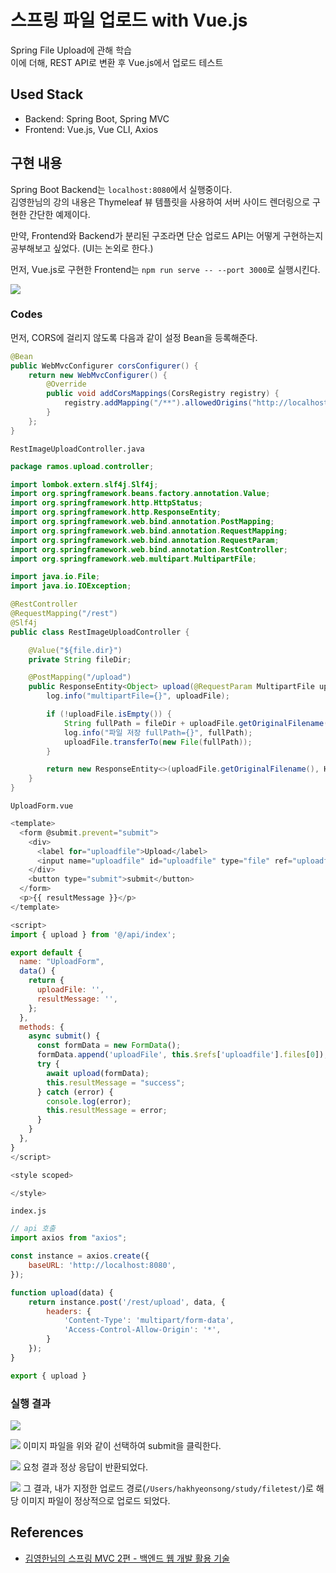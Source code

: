 # 스프링 파일 업로드 with Vue.js
Spring File Upload에 관해 학습  
이에 더해, REST API로 변환 후 Vue.js에서 업로드 테스트

## Used Stack
- Backend: Spring Boot, Spring MVC
- Frontend: Vue.js, Vue CLI, Axios

## 구현 내용
Spring Boot Backend는 `localhost:8080`에서 실행중이다.  
김영한님의 강의 내용은 Thymeleaf 뷰 템플릿을 사용하여 서버 사이드 렌더링으로 구현한 간단한 예제이다.

만약, Frontend와 Backend가 분리된 구조라면 단순 업로드 API는 어떻게 구현하는지 공부해보고 싶었다. (UI는 논외로 한다.)

먼저, Vue.js로 구현한 Frontend는 `npm run serve -- --port 3000`로 실행시킨다.

![](https://velog.velcdn.com/images/songs4805/post/524e0a40-4a54-4a0f-9f2f-89a7677463dc/image.png)

### Codes
먼저, CORS에 걸리지 않도록 다음과 같이 설정 Bean을 등록해준다.
```java
@Bean
public WebMvcConfigurer corsConfigurer() {
	return new WebMvcConfigurer() {
		@Override
		public void addCorsMappings(CorsRegistry registry) {
			registry.addMapping("/**").allowedOrigins("http://localhost:3000");
		}
	};
}
```

`RestImageUploadController.java`
```java
package ramos.upload.controller;

import lombok.extern.slf4j.Slf4j;
import org.springframework.beans.factory.annotation.Value;
import org.springframework.http.HttpStatus;
import org.springframework.http.ResponseEntity;
import org.springframework.web.bind.annotation.PostMapping;
import org.springframework.web.bind.annotation.RequestMapping;
import org.springframework.web.bind.annotation.RequestParam;
import org.springframework.web.bind.annotation.RestController;
import org.springframework.web.multipart.MultipartFile;

import java.io.File;
import java.io.IOException;

@RestController
@RequestMapping("/rest")
@Slf4j
public class RestImageUploadController {

    @Value("${file.dir}")
    private String fileDir;

    @PostMapping("/upload")
    public ResponseEntity<Object> upload(@RequestParam MultipartFile uploadFile) throws IOException {
        log.info("multipartFile={}", uploadFile);

        if (!uploadFile.isEmpty()) {
            String fullPath = fileDir + uploadFile.getOriginalFilename();
            log.info("파일 저장 fullPath={}", fullPath);
            uploadFile.transferTo(new File(fullPath));
        }

        return new ResponseEntity<>(uploadFile.getOriginalFilename(), HttpStatus.OK);
    }
}
```

`UploadForm.vue`
```javascript
<template>
  <form @submit.prevent="submit">
    <div>
      <label for="uploadfile">Upload</label>
      <input name="uploadfile" id="uploadfile" type="file" ref="uploadfile" />
    </div>
    <button type="submit">submit</button>
  </form>
  <p>{{ resultMessage }}</p>
</template>

<script>
import { upload } from '@/api/index';

export default {
  name: "UploadForm",
  data() {
    return {
      uploadFile: '',
      resultMessage: '',
    };
  },
  methods: {
    async submit() {
      const formData = new FormData();
      formData.append('uploadFile', this.$refs['uploadfile'].files[0]);
      try {
        await upload(formData);
        this.resultMessage = "success";
      } catch (error) {
        console.log(error);
        this.resultMessage = error;
      }
    }
  },
}
</script>

<style scoped>

</style>
```

`index.js`
```javascript
// api 호출
import axios from "axios";

const instance = axios.create({
    baseURL: 'http://localhost:8080',
});

function upload(data) {
    return instance.post('/rest/upload', data, {
        headers: {
            'Content-Type': 'multipart/form-data',
            'Access-Control-Allow-Origin': '*',
        }
    });
}

export { upload }
```

### 실행 결과
![](https://velog.velcdn.com/images/songs4805/post/6eb161ef-c378-48ae-9eab-403831140102/image.png)

![](https://velog.velcdn.com/images/songs4805/post/f9bd6a70-beb3-457d-a1b6-410756af06c6/image.png)
이미지 파일을 위와 같이 선택하여 submit을 클릭한다.

![](https://velog.velcdn.com/images/songs4805/post/43102e60-4816-4a93-a89c-f7051abf47b6/image.png)
요청 결과 정상 응답이 반환되었다.

![](https://velog.velcdn.com/images/songs4805/post/1321d2c6-849a-49ec-9218-8c6f866472e4/image.png)
그 결과, 내가 지정한 업로드 경로(`/Users/hakhyeonsong/study/filetest/`)로 해당 이미지 파일이 정상적으로 업로드 되었다.

## References
- [김영한님의 스프링 MVC 2편 - 백엔드 웹 개발 활용 기술](https://www.inflearn.com/course/%EC%8A%A4%ED%94%84%EB%A7%81-mvc-2)